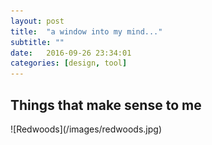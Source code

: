 ```yaml
---
layout: post
title:  "a window into my mind..."
subtitle: ""
date:   2016-09-26 23:34:01
categories: [design, tool]
---
```


<h2>Things that make sense to me</h2>
![Redwoods](/images/redwoods.jpg)

